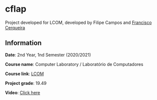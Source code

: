 # cflap
Project developed for LCOM, developed by Filipe Campos and [Francisco Cerqueira](https://github.com/xico2001pt)

## Information
**Date**: 2nd Year, 1nd Semester (2020/2021)

**Course name**: Computer Laboratory / Laboratório de Computadores

**Course link**: [LCOM](https://sigarra.up.pt/feup/pt/ucurr_geral.ficha_uc_view?pv_ocorrencia_id=459473)

**Project grade**: 19.49

**Video**: [Click here](https://www.youtube.com/watch?v=e80UkynnB9A)

